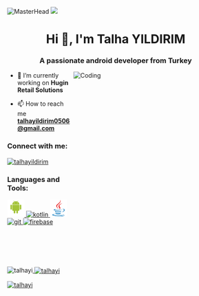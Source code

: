 ![MasterHead](https://camo.githubusercontent.com/17fb87f6f0e462e05c280403eeda1f2e232ab38325255330b0dae2ceea5fa390/68747470733a2f2f746d732d6f7574736f757263652e636f6d2f626c6f672f77702d636f6e74656e742f75706c6f6164732f323032332f30342f616e64726f69642d6964652e6a7067)
![](https://komarev.com/ghpvc/?username=talhayi&color=blue)
<h1 align="center">Hi 👋, I'm Talha YILDIRIM</h1>
<h3 align="center">A passionate android developer from Turkey</h3>

<img src="https://camo.githubusercontent.com/b6d626b98111f101fed3ce6f26c9a7e528aa9332904802f0021f56e018ae6df1/68747470733a2f2f6d656469612e74656e6f722e636f6d2f55673663625641315a734d41414141642f646576656c6f7065722e676966" alt="Coding" width=350 height=350 align="right">

- 🔭 I’m currently working on **Hugin Retail Solutions**

- 📫 How to reach me **talhayildirim0506@gmail.com**

<h3 align="left">Connect with me:</h3>
<p align="left">
<a href="https://linkedin.com/in/talhayildirim" target="blank"><img align="center" src="https://raw.githubusercontent.com/rahuldkjain/github-profile-readme-generator/master/src/images/icons/Social/linked-in-alt.svg" alt="talhayildirim" height="30" width="40" /></a>
</p>






<h3 align="left">Languages and Tools:</h3>
<p align="left"> <a href="https://developer.android.com" target="_blank" rel="noreferrer"> <img src="https://raw.githubusercontent.com/devicons/devicon/master/icons/android/android-original-wordmark.svg" alt="android" width="40" height="40"/> </a> <a href="https://www.w3schools.com/cs/" target="_blank" rel="noreferrer"> <img src="https://www.vectorlogo.zone/logos/kotlinlang/kotlinlang-icon.svg" alt="kotlin" width="40" height="40"/> </a> <a href="https://www.mathworks.com/" target="_blank" rel="noreferrer"> <img src="https://raw.githubusercontent.com/devicons/devicon/master/icons/java/java-original.svg" alt="java" width="40" height="40"/> </a> <a href="https://www.jenkins.io" target="_blank" rel="noreferrer"> <img src="https://www.vectorlogo.zone/logos/git-scm/git-scm-icon.svg" alt="git" width="40" height="40"/> </a> <a href="https://www.w3.org/html/" target="_blank" rel="noreferrer"> <img src="https://www.vectorlogo.zone/logos/firebase/firebase-icon.svg" alt="firebase" width="40" height="40"/> </a> <a href="https://flutter.dev" target="_blank" rel="noreferrer"> </p>

<br><br><br><br> 
<p><img align="left" src="https://github-readme-stats.vercel.app/api/top-langs?username=talhayi&show_icons=true&locale=en&layout=compact" alt="talhayi" /></p>

<p>&nbsp;<img align="center" src="https://github-readme-stats.vercel.app/api?username=talhayi&show_icons=true&locale=en" alt="talhayi" /></p>

<p><img align="center" src="https://github-readme-streak-stats.herokuapp.com/?user=talhayi&" alt="talhayi" /></p>
